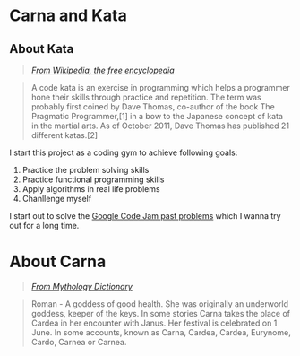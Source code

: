 # Carna and Kata

## About Kata
>*[From Wikipedia, the free encyclopedia](https://en.wikipedia.org/wiki/Kata_(programming))*

>A code kata is an exercise in programming which helps a programmer hone their skills through practice and repetition. The term was probably first coined by Dave Thomas, co-author of the book The Pragmatic Programmer,[1] in a bow to the Japanese concept of kata in the martial arts. As of October 2011, Dave Thomas has published 21 different katas.[2]

I start this project as a coding gym to achieve following goals:

1. Practice the problem solving skills
1. Practice functional programming skills
1. Apply algorithms in real life problems
1. Chanllenge myself

I start out to solve the [Google Code Jam past problems](https://code.google.com/codejam/contests.html) which I wanna try out for a long time.


# About Carna
>_[From Mythology Dictionary](http://www.mythologydictionary.com/carna-mythology.html)_

>Roman - A goddess of good health. She was originally an underworld goddess, keeper of the keys. In some stories Carna takes the place of Cardea in her encounter with Janus. Her festival is celebrated on 1 June. In some accounts, known as Carna, Cardea, Cardea, Eurynome, Cardo, Carnea or Carnea.

